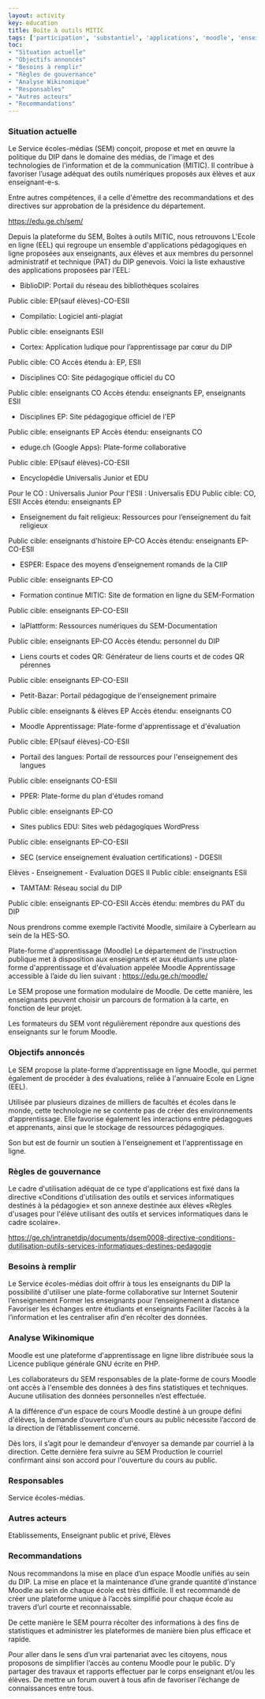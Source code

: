 ```yaml
---
layout: activity
key: education
title: Boîte à outils MITIC
tags: ['participation', 'substantiel', 'applications', 'moodle', 'enseignement à distance']
toc:
- "Situation actuelle"
- "Objectifs annoncés"
- "Besoins à remplir"
- "Règles de gouvernance"
- "Analyse Wikinomique"
- "Responsables"
- "Autres acteurs"
- "Recommandations"
---
```


### Situation actuelle

Le Service écoles-médias (SEM) conçoit, propose et met en œuvre la politique du DIP dans le domaine des médias, de l'image et des technologies de l'information et de la communication (MITIC). Il contribue à favoriser l’usage adéquat des outils numériques proposés aux élèves et aux enseignant-e-s. 

Entre autres compétences, il a celle d'émettre des recommandations et des directives sur approbation de la présidence du département.

https://edu.ge.ch/sem/

Depuis la plateforme du SEM, Boîtes à outils MITIC, nous retrouvons L'Ecole en ligne (EEL) qui regroupe un ensemble d'applications pédagogiques en ligne proposées aux enseignants, aux élèves et aux membres du personnel administratif et technique (PAT) du DIP genevois. Voici la liste exhaustive des applications proposées par l’EEL:

-	BiblioDIP: Portail du réseau des bibliothèques scolaires

Public cible: EP(sauf élèves)-CO-ESII

-	Compilatio: Logiciel anti-plagiat

Public cible: enseignants ESII

-	Cortex: Application ludique pour l’apprentissage par cœur du DIP

Public cible: CO
Accès étendu à: EP, ESII

-	Disciplines CO: Site pédagogique officiel du CO

Public cible: enseignants CO
Accès étendu: enseignants EP, enseignants ESII

-	Disciplines EP: Site pédagogique officiel de l'EP

Public cible: enseignants EP
Accès étendu: enseignants CO

-	eduge.ch (Google Apps): Plate-forme collaborative

Public cible: EP(sauf élèves)-CO-ESII

-	Encyclopédie Universalis Junior et EDU

Pour le CO : Universalis Junior
Pour l'ESII : Universalis EDU
Public cible: CO, ESII
Accès étendu: enseignants EP

-	Enseignement du fait religieux: Ressources pour l’enseignement du fait religieux

Public cible: enseignants d'histoire EP-CO
Accès étendu: enseignants EP-CO-ESII

-	ESPER: Espace des moyens d’enseignement romands de la CIIP

Public cible: enseignants EP-CO

-	Formation continue MITIC: Site de formation en ligne du SEM-Formation

Public cible: enseignants EP-CO-ESII

-	laPlattform: Ressources numériques du SEM-Documentation

Public cible: enseignants EP-CO
Accès étendu: personnel du DIP

-	Liens courts et codes QR: Générateur de liens courts et de codes QR pérennes

Public cible: enseignants EP-CO-ESII

-	Petit-Bazar: Portail pédagogique de l'enseignement primaire

Public cible: enseignants & élèves EP
Accès étendu: enseignants CO

-	Moodle Apprentissage: Plate-forme d'apprentissage et d'évaluation

Public cible: EP(sauf élèves)-CO-ESII

-	Portail des langues: Portail de ressources pour l'enseignement des langues

Public cible: enseignants CO-ESII

-	PPER: Plate-forme du plan d'études romand

Public cible: enseignants EP-CO

-	Sites publics EDU: Sites web pédagogiques WordPress

Public cible: enseignants EP-CO-ESII

-	SEC (service enseignement évaluation certifications) - DGESII

Elèves - Enseignement - Evaluation DGES II
Public cible: enseignants ESII

-	TAMTAM: Réseau social du DIP

Public cible: enseignants EP-CO-ESII
Accès étendu: membres du PAT du DIP

Nous prendrons comme exemple l’activité Moodle, similaire à Cyberlearn au sein de la HES-SO.

Plate-forme d'apprentissage (Moodle)
Le département de l'instruction publique met à disposition aux enseignants et aux étudiants une plate-forme d'apprentissage et d'évaluation appelée Moodle Apprentissage accessible à l’aide du lien suivant : https://edu.ge.ch/moodle/

Le SEM propose une formation modulaire de Moodle. De cette manière, les enseignants peuvent choisir un parcours de formation à la carte, en fonction de leur projet.

Les formateurs du SEM vont régulièrement répondre aux questions des enseignants sur le forum Moodle.

### Objectifs annoncés

Le SEM propose la plate-forme d’apprentissage en ligne Moodle, qui permet également de procéder à des évaluations, reliée à l'annuaire Ecole en Ligne (EEL). 

Utilisée par plusieurs dizaines de milliers de facultés et écoles dans le monde, cette technologie ne se contente pas de créer des environnements d’apprentissage. Elle favorise également les interactions entre pédagogues et apprenants, ainsi que le stockage de ressources pédagogiques.

Son but est de fournir un soutien à l'enseignement et l'apprentissage en ligne.

### Règles de gouvernance

Le cadre d'utilisation adéquat de ce type d'applications est fixé dans la directive «Conditions d'utilisation des outils et services informatiques destinés à la pédagogie» et son annexe destinée aux élèves «Règles d'usages pour l'élève utilisant des outils et services informatiques dans le cadre scolaire».

https://ge.ch/intranetdip/documents/dsem0008-directive-conditions-dutilisation-outils-services-informatiques-destines-pedagogie

### Besoins à remplir

Le Service écoles-médias doit offrir à tous les enseignants du DIP la possibilité d'utiliser une plate-forme collaborative sur Internet
Soutenir l’enseignement
Former les enseignants pour l’enseignement à distance
Favoriser les échanges entre étudiants et enseignants
Faciliter l’accès à la l’information et les centraliser afin d’en récolter des données. 

### Analyse Wikinomique

Moodle est une plateforme d'apprentissage en ligne libre distribuée sous la Licence publique générale GNU écrite en PHP.

Les collaborateurs du SEM responsables de la plate-forme de cours Moodle ont accès à l'ensemble des données à des fins statistiques et techniques. Aucune utilisation des données personnelles n’est effectuée.

A la différence d'un espace de cours Moodle destiné à un groupe défini d'élèves, la demande d’ouverture d'un cours au public nécessite l’accord de la direction de l’établissement concerné.

Dès lors, il s’agit pour le demandeur d'envoyer sa demande par courriel à la direction. Cette dernière fera suivre au SEM Production le courriel confirmant ainsi son accord pour l'ouverture du cours au public.

### Responsables

Service écoles-médias.

### Autres acteurs

Etablissements, Enseignant public et privé, Elèves

### Recommandations

Nous recommandons la mise en place d’un espace Moodle unifiés au sein du DIP. La mise en place et la maintenance d’une grande quantité d’instance Moodle au sein de chaque école est très difficile. Il est recommandé de créer une plateforme unique à l’accès simplifié pour chaque école au travers d’url courte et reconnaissable.

De cette manière le SEM pourra récolter des informations à des fins de statistiques et administrer les plateformes de manière bien plus efficace et rapide.

Pour aller dans le sens d’un vrai partenariat avec les citoyens, nous proposons de simplifier l’accès au contenu Moodle pour le public. D’y partager des travaux et rapports effectuer par le corps enseignant et/ou les élèves. De mettre un forum ouvert à tous afin de favoriser l’échange de connaissances entre tous.
